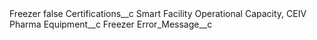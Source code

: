 <?xml version="1.0" encoding="UTF-8"?>
<CustomMetadata xmlns="http://soap.sforce.com/2006/04/metadata" xmlns:xsi="http://www.w3.org/2001/XMLSchema-instance" xmlns:xsd="http://www.w3.org/2001/XMLSchema">
    <label>Freezer</label>
    <protected>false</protected>
    <values>
        <field>Certifications__c</field>
        <value xsi:type="xsd:string">Smart Facility Operational Capacity, CEIV Pharma</value>
    </values>
    <values>
        <field>Equipment__c</field>
        <value xsi:type="xsd:string">Freezer</value>
    </values>
    <values>
        <field>Error_Message__c</field>
        <value xsi:nil="true"/>
    </values>
</CustomMetadata>

